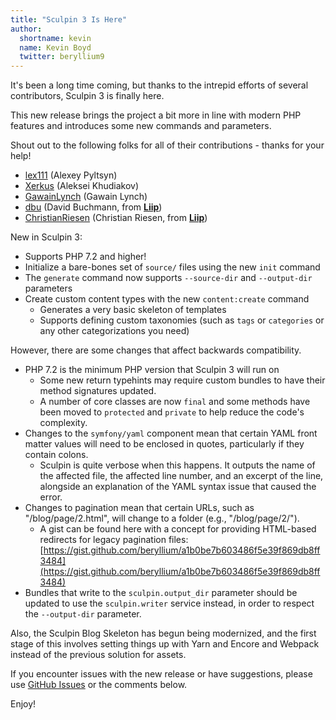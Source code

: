 ```yaml
---
title: "Sculpin 3 Is Here"
author:
  shortname: kevin
  name: Kevin Boyd
  twitter: beryllium9
---
```

It's been a long time coming, but thanks to the intrepid efforts of
several contributors, Sculpin 3 is finally here.

This new release brings the project a bit more in line with modern PHP
features and introduces some new commands and parameters.

Shout out to the following folks for all of their contributions - thanks
for your help!

* [lex111](https://github.com/lex111) (Alexey Pyltsyn)
* [Xerkus](https://github.com/Xerkus) (Aleksei Khudiakov)
* [GawainLynch](https://github.com/GawainLynch) (Gawain Lynch)
* [dbu](https://github.com/dbu) (David Buchmann, from **[Liip](https://www.liip.ch/en)**)
* [ChristianRiesen](https://github.com/ChristianRiesen) (Christian Riesen, from **[Liip](https://www.liip.ch/en)**)

New in Sculpin 3:

* Supports PHP 7.2 and higher!
* Initialize a bare-bones set of `source/` files using the new `init`
  command
* The `generate` command now supports `--source-dir` and `--output-dir`
  parameters
* Create custom content types with the new `content:create` command
  * Generates a very basic skeleton of templates
  * Supports defining custom taxonomies (such as `tags` or `categories`
    or any other categorizations you need)

However, there are some changes that affect backwards compatibility.

* PHP 7.2 is the minimum PHP version that Sculpin 3 will run on
  * Some new return typehints may require custom bundles to have
    their method signatures updated.
  * A number of core classes are now `final` and some methods have been
    moved to `protected` and `private` to help reduce the code's
    complexity.
* Changes to the `symfony/yaml` component mean that certain YAML front
  matter values will need to be enclosed in quotes, particularly if they
  contain colons.
    * Sculpin is quite verbose when this happens. It outputs the name of
      the affected file, the affected line number, and an excerpt of the
      line, alongside an explanation of the YAML syntax issue that
      caused the error.
* Changes to pagination mean that certain URLs, such as
  "/blog/page/2.html", will change to a folder (e.g., "/blog/page/2/").
  * A gist can be found here with a concept for providing HTML-based
    redirects for legacy pagination files: [https://gist.github.com/beryllium/a1b0be7b603486f5e39f869db8ff3484](https://gist.github.com/beryllium/a1b0be7b603486f5e39f869db8ff3484)
* Bundles that write to the `sculpin.output_dir` parameter should be
  updated to use the `sculpin.writer` service instead, in order to
  respect the `--output-dir` parameter.

Also, the Sculpin Blog Skeleton has begun being modernized, and the
first stage of this involves setting things up with Yarn and Encore and
Webpack instead of the previous solution for assets.

If you encounter issues with the new release or have suggestions, please
use [GitHub Issues](https://github.com/sculpin/sculpin/issues) or the
comments below.

Enjoy!